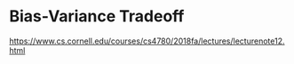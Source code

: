 # Bias-Variance Tradeoff
https://www.cs.cornell.edu/courses/cs4780/2018fa/lectures/lecturenote12.html
